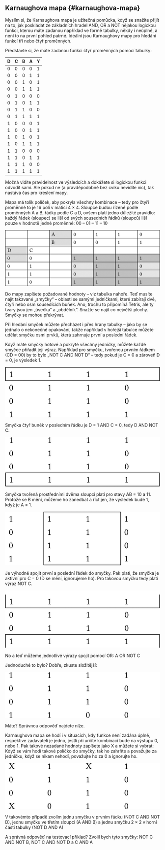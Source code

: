 ## Karnaughova mapa {#karnaughova-mapa}

Myslím si, že Karnaughova mapa je užitečná pomůcka, když se snažíte přijít na to, jak poskládat ze základních hradel AND, OR a NOT nějakou logickou funkci, kterou máte zadanou například ve formě tabulky, někdy i neúplné, a není to na první pohled patrné. Ideální jsou Karnaughovy mapy pro hledání funkcí tří nebo čtyř proměnných.

Představte si, že máte zadanou funkci čtyř proměnných pomocí tabulky:

| D | C | B | A | Y |
| --- | --- | --- | --- | --- |
| 0 | 0 | 0 | 0 | 1 |
| 0 | 0 | 0 | 1 | 1 |
| 0 | 0 | 1 | 0 | 1 |
| 0 | 0 | 1 | 1 | 1 |
| 0 | 1 | 0 | 0 | 0 |
| 0 | 1 | 0 | 1 | 1 |
| 0 | 1 | 1 | 0 | 0 |
| 0 | 1 | 1 | 1 | 1 |
| 1 | 0 | 0 | 0 | 1 |
| 1 | 0 | 0 | 1 | 1 |
| 1 | 0 | 1 | 0 | 1 |
| 1 | 0 | 1 | 1 | 1 |
| 1 | 1 | 0 | 0 | 0 |
| 1 | 1 | 0 | 1 | 1 |
| 1 | 1 | 1 | 0 | 0 |
| 1 | 1 | 1 | 1 | 1 |

Možná vidíte pravidelnost ve výsledcích a dokážete si logickou funkci odvodit sami. Ale pokud ne (a pravděpodobně bez cviku nevidíte nic), tak nastává čas pro kreslení mapy.

Mapa má tolik políček, aby pokryla všechny kombinace – tedy pro čtyři proměnné to je 16 polí v matici 4 × 4\. Sloupce budou řízené podle proměnných A a B, řádky podle C a D, ovšem platí jedno důležité pravidlo: každý řádek (sloupec) se liší od svých sousedních řádků (sloupců) liší pouze v hodnotě jedné proměnné: 00 – 01 – 11 – 10

![tabulka-str-505-1.png](../images/000260.png)

Do mapy zapíšete požadované hodnoty – viz tabulka nahoře. Teď musíte najít takzvané „smyčky“ – oblasti se samými jedničkami, které zabírají dvě, čtyři nebo osm sousedících buňek. Ano, trochu to připomíná Tetris, ale ty tvary jsou jen „úsečka“ a „obdélník“. Snažte se najít co největší plochy. Smyčky se mohou překrývat.

Při hledání smyček můžete přecházet i přes hrany tabulky – jako by se jednalo o nekonečné opakování, takže například v hořejší tabulce můžete udělat smyčku osmi prvků, která zahrnuje první a poslední řádek.

Když máte smyčky hotové a pokryté všechny jedničky, můžete každé smyčce přiřadit její výraz. Například pro smyčku, tvořenou prvním řádkem (CD = 00) by to bylo „NOT C AND NOT D“ – tedy pokud je C = 0 a zároveň D = 0, je výsledek 1.

![tabulka-str-505-2.png](../images/000359.png)

Smyčka čtyř buněk v posledním řádku je D = 1 AND C = 0, tedy D AND NOT C.

![tabulka-str-505-3.png](../images/000029.png)

Smyčka tvořená prostředními dvěma sloupci platí pro stavy AB = 10 a 11\. Protože se B mění, můžeme ho zanedbat a říct jen, že výsledek bude 1, když je A = 1.

![tabulka-str-506-1.png](../images/000144.png)

Je výhodné spojit první a poslední řádek do smyčky. Pak platí, že smyčka je aktivní pro C = 0 (D se mění, ignorujeme ho). Pro takovou smyčku tedy platí výraz NOT C.

![tabulka-str-506-2.png](../images/000232.png)

No a teď můžeme jednotlivé výrazy spojit pomocí OR: A OR NOT C

Jednoduché to bylo? Dobře, zkuste složitější:

![tabulka-str-506-3.png](../images/000326.png)

Máte? Správnou odpověď najdete níže.

Karnaughova mapa se hodí i v situacích, kdy funkce není zadána úplně, respektive zadavateli je jedno, jestli při určité kombinaci bude na výstupu 0, nebo 1\. Pak takové nezadané hodnoty zapíšete jako X a můžete si vybrat: Když se vám hodí takové políčko do smyčky, tak ho zahrňte a považujte za jedničku, když se nikam nehodí, považujte ho za 0 a ignorujte ho.

![tabulka-str-506-4.png](../images/000005.png)

V takovémto případě zvolím jednu smyčku v prvním řádku (NOT C AND NOT D), jednu smyčku ve třetím sloupci (A AND B) a jednu smyčku 2 × 2 v horní části tabulky (NOT D AND A)

A správná odpověď na testovací příklad? Zvolil bych tyto smyčky: NOT C AND NOT B, NOT C AND NOT D a C AND A
